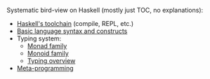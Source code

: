 Systematic bird-view on Haskell (mostly just TOC, no explanations):
* [Haskell's toolchain](https://github.com/rmnavr/hs_study/blob/main/map/hs_tooling.md) (compile, REPL, etc.) 
* [Basic language syntax and constructs](https://github.com/rmnavr/hs_study/blob/main/map/hs_basesyntax.md)
* Typing system:
  * [Monad family](https://github.com/rmnavr/hs_study/blob/main/map/hs_monads.md)
  * [Monoid family](https://github.com/rmnavr/hs_study/blob/main/map/hs_monoids.md)
  * [Typing overview](https://github.com/rmnavr/hs_study/blob/main/map/hs_typing.md)
* [Meta-programming](https://github.com/rmnavr/hs_study/blob/main/map/hs_meta.md)


